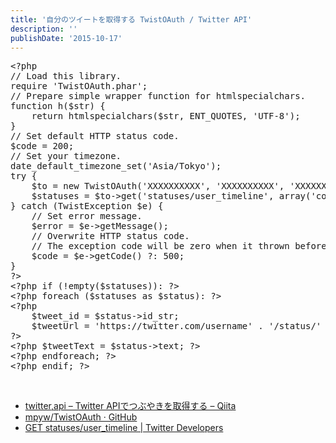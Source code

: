 ```yaml
---
title: '自分のツイートを取得する TwistOAuth / Twitter API'
description: ''
publishDate: '2015-10-17'
---
```


<pre class="brush: php; title: ; notranslate" title="">&lt;?php
// Load this library.
require 'TwistOAuth.phar';
// Prepare simple wrapper function for htmlspecialchars.
function h($str) {
	return htmlspecialchars($str, ENT_QUOTES, 'UTF-8');
}
// Set default HTTP status code.
$code = 200;
// Set your timezone.
date_default_timezone_set('Asia/Tokyo');
try {
	$to = new TwistOAuth('XXXXXXXXXX', 'XXXXXXXXXX', 'XXXXXXXXXX', 'XXXXXXXXXX');
	$statuses = $to-&gt;get('statuses/user_timeline', array('count' =&gt; 1));
} catch (TwistException $e) {
	// Set error message.
	$error = $e-&gt;getMessage();
	// Overwrite HTTP status code.
	// The exception code will be zero when it thrown before accessing Twitter, we need to change it into 500.
	$code = $e-&gt;getCode() ?: 500;
}
?&gt;
&lt;?php if (!empty($statuses)): ?&gt;
&lt;?php foreach ($statuses as $status): ?&gt;
&lt;?php
	$tweet_id = $status-&gt;id_str;
	$tweetUrl = 'https://twitter.com/username' . '/status/' . $tweet_id;
?&gt;
&lt;?php $tweetText = $status-&gt;text; ?&gt;
&lt;?php endforeach; ?&gt;
&lt;?php endif; ?&gt;
</pre>
<p>&nbsp;</p>
<ul>
<li><a href="http://qiita.com/yokoh9/items/760e432ebd39040d5a0f">twitter,api – Twitter APIでつぶやきを取得する – Qiita</a></li>
<li><a href="https://github.com/mpyw/TwistOAuth/">mpyw/TwistOAuth · GitHub</a></li>
<li><a href="https://dev.twitter.com/rest/reference/get/statuses/user_timeline">GET statuses/user_timeline | Twitter Developers</a></li>
</ul>

